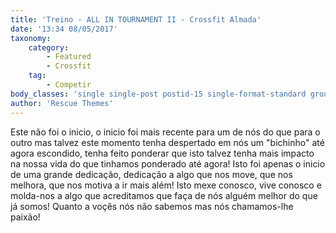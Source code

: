 ```yaml
---
title: 'Treino - ALL IN TOURNAMENT II - Crossfit Almada'
date: '13:34 08/05/2017'
taxonomy:
    category:
        - Featured
        - Crossfit
    tag:
        - Competir
body_classes: 'single single-post postid-15 single-format-standard group-blog'
author: 'Rescue Themes'
---
```


Este não foi o inicio, o inicio foi mais recente para um de nós do que para o outro mas talvez este momento tenha despertado em nós um "bichinho" até agora escondido, tenha feito ponderar que isto talvez tenha mais impacto na nossa vida do que tinhamos ponderado até agora!
Isto foi apenas o inicio de uma grande dedicação, dedicação a algo que nos move, que nos melhora, que nos motiva a ir mais além!
Isto mexe conosco, vive conosco e molda-nos a algo que acreditamos que faça de nós alguém melhor do que já somos!
Quanto a voçês nós não sabemos mas nós chamamos-lhe paixão!
